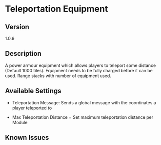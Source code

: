# Teleportation Equipment

## Version
1.0.9

## Description
A power armour equipment which allows players to teleport some distance (Default 1000 tiles). Equipment needs to be fully charged before it can be used. Range stacks with number of equipment used.

## Available Settings
- Teleportation Message: Sends a global message with the coordinates a player teleported to

- Max Teleportation Distance = Set maximum teleportation distance per Module

## Known Issues

